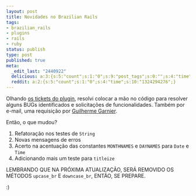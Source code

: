 ```yaml
---
layout: post
title: Novidades no Brazilian Rails
tags:
- brazilian_rails
- plugins
- rails
- ruby
status: publish
type: post
published: true
meta:
  _edit_last: "2440922"
  delicious: a:3:{s:5:"count";s:1:"0";s:9:"post_tags";s:0:"";s:4:"time";s:10:"1229527059";}
  reddit: a:2:{s:5:"count";s:1:"0";s:4:"time";s:10:"1324294276";}
---
```

Olhando [os tickets do plugin](http://rubyforge.org/tracker/index.php?group_id=4003&amp;atid=15412), resolvi colocar a mão no código para resolver alguns BUGs identificados e solicitações de funcionalidades. Também por e-mail, uma requisição por [Guilherme Garnier](http://ggarnier.wordpress.com/).

Então, o que mudou?

1. Refatoração nos testes de `String`
1. Novas mensagens de erros
1. Acerto na acentuação das constantes `MONTHNAMES` e `DAYNAMES` para `Date` e `Time`
1. Adicionando mais um teste para `titleize`

LEMBRANDO QUE NA PRÓXIMA ATUALIZAÇÃO, SERÁ REMOVIDO OS MÉTODOS `upcase_br` E `downcase_br`, ENTÃO, SE PREPARE.

\:)
